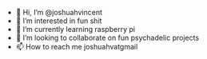- 👋 Hi, I’m @joshuahvincent
- 👀 I’m interested in fun shit
- 🌱 I’m currently learning raspberry pi
- 💞️ I’m looking to collaborate on fun psychadelic projects
- 📫 How to reach me joshuahvatgmail

<!---
joshuahvincent/joshuahvincent is a ✨ special ✨ repository because its `README.md` (this file) appears on your GitHub profile.
You can click the Preview link to take a look at your changes.
--->
